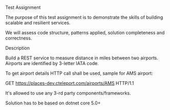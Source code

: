 Test Assignment

The purpose of this test assignment is to demonstrate the skills of building scalable and
resilient services.

We will assess code structure, patterns applied, solution completeness and correctness.

Description

Build a REST service to measure distance in miles between two airports. Airports are
identified by 3-letter IATA code.

To get airport details HTTP call shall be used, sample for AMS airport:

GET https://places-dev.cteleport.com/airports/AMS HTTP/1.1

It's allowed to use any 3-rd party components/frameworks.

Solution has to be based on dotnet core 5.0+
